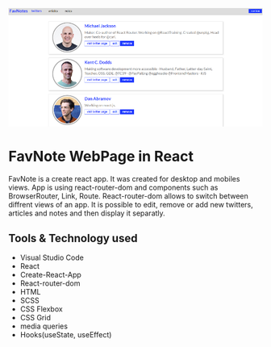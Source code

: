 ![FavNote](src/img/git-main.png)
# FavNote WebPage in React

FavNote is a create react app. It was created for desktop and mobiles views. App is using react-router-dom
and components such as BrowserRouter, Link, Route. React-router-dom allows to switch between diffrent views of an app.
It is possible to edit, remove or add new twitters, articles and notes and then display it separatly.

## Tools & Technology used

- Visual Studio Code
- React
- Create-React-App
- React-router-dom
- HTML
- SCSS
- CSS Flexbox
- CSS Grid
- media queries
- Hooks(useState, useEffect)
